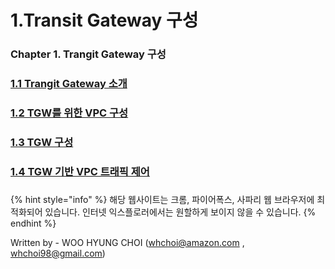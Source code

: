# 1.Transit Gateway 구성

### Chapter 1. Trangit Gateway 구성

### [1.1 Trangit Gateway 소개](1.1.tgw-overview.md)

### [1.2 TGW를 위한 VPC 구성](1.2.tgw-vpc.md)

### [1.3 TGW 구성](1.3.tgw-check.md)

### [1.4 TGW 기반 VPC 트래픽 제어](1.4.tgw-vpc-traffic-control.md)

### 

{% hint style="info" %}
해당 웹사이트는 크롬, 파이어폭스, 사파리 웹 브라우저에 최적화되어 있습니다.  인터넷 익스플로러에서는 원할하게 보이지 않을 수 있습니다.
{% endhint %}

Written by - WOO HYUNG CHOI \([whchoi@amazon.com](mailto:whchoi@amazon.com) , [whchoi98@gmail.com](mailto:whchoi98@gmail.com)\)

